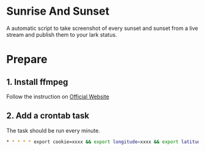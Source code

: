 Sunrise And Sunset
===

A automatic script to take screenshot of every sunset and sunset from a live stream and publish them to your lark status.

# Prepare

## 1. Install ffmpeg

Follow the instruction on [Official Website](https://ffmpeg.org/download.html)

## 2. Add a crontab task

The task should be run every minute.

```bash
* * * * * export cookie=xxxx && export longitude=xxxx && export latitude=xxxx && export api_key=xxxx && export stream_url=xxxx && /home/ubuntu/Documents/workspace/sunrise-and-sunset/venv/bin/python /home/ubuntu/Documents/workspace/sunrise-and-sunset/src/main.py >> /home/ubuntu/Documents/workspace/sunrise-and-sunset/run.log
```
